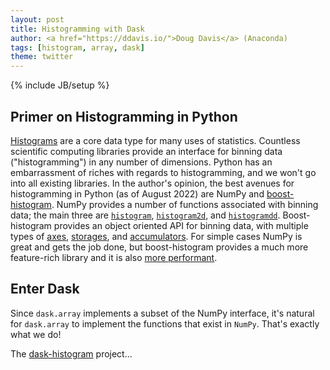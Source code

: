 ```yaml
---
layout: post
title: Histogramming with Dask
author: <a href="https://ddavis.io/">Doug Davis</a> (Anaconda)
tags: [histogram, array, dask]
theme: twitter
---
```


{% include JB/setup %}

## Primer on Histogramming in Python

[Histograms][wiki] are a core data type for many uses of statistics.
Countless scientific computing libraries provide an interface for
binning data ("histogramming") in any number of dimensions. Python has
an embarrassment of riches with regards to histogramming, and we won't
go into all existing libraries. In the author's opinion, the best
avenues for histogramming in Python (as of August 2022) are NumPy and
[boost-histogram][bh]. NumPy provides a number of functions associated
with binning data; the main three are [`histogram`][nphist],
[`histogram2d`][nphist2d], and [`histogramdd`][nphistdd].
Boost-histogram provides an object oriented API for binning data, with
multiple types of [axes][bhaxes], [storages][bhstorage], and
[accumulators][bhaccum]. For simple cases NumPy is great and gets the
job done, but boost-histogram provides a much more feature-rich
library and it is also [more performant][perf].

## Enter Dask

Since `dask.array` implements a subset of the NumPy interface, it's
natural for `dask.array` to implement the functions that exist in
`NumPy`. That's exactly what we do!

The [dask-histogram][dh] project...

[bh]: https://boost-histogram.readthedocs.io/en/latest/
[wiki]: https://en.wikipedia.org/wiki/Histogram
[nphist]: https://numpy.org/doc/stable/reference/generated/numpy.histogram.html
[nphistdd]: https://numpy.org/doc/stable/reference/generated/numpy.histogramdd.html
[nphist2d]: https://numpy.org/doc/stable/reference/generated/numpy.histogram2d.html
[bhaxes]: https://boost-histogram.readthedocs.io/en/latest/user-guide/axes.html
[bhaccum]: https://boost-histogram.readthedocs.io/en/latest/user-guide/accumulators.html
[bhstorage]: https://boost-histogram.readthedocs.io/en/latest/user-guide/storage.html
[perf]: https://boost-histogram.readthedocs.io/en/latest/notebooks/PerformanceComparison.html
[dh]: https://dask-histogram.readthedocs.io/en/stable/
